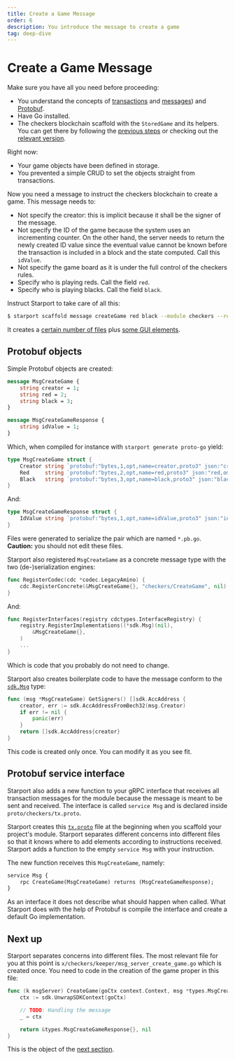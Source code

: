 ```yaml
---
title: Create a Game Message
order: 6
description: You introduce the message to create a game
tag: deep-dive
---
```


# Create a Game Message

<HighlightBox type="synopsis">

Make sure you have all you need before proceeding:

* You understand the concepts of [transactions](../main-concepts/transactions.md) and [messages](../main-concepts/messages.md)) and [Protobuf](../main-concepts/protobuf.md).
* Have Go installed.
* The checkers blockchain scaffold with the `StoredGame` and its helpers. You can get there by following the [previous steps](./stored-game.md) or checking out the [relevant version](https://github.com/cosmos/b9-checkers-academy-draft/tree/full-game-object).

</HighlightBox>

Right now:

* Your game objects have been defined in storage.
* You prevented a simple CRUD to set the objects straight from transactions.

Now you need a message to instruct the checkers blockchain to create a game. This message needs to:

* Not specify the creator: this is implicit because it shall be the signer of the message.
* Not specify the ID of the game because the system uses an incrementing counter. On the other hand, the server needs to return the newly created ID value since the eventual value cannot be known before the transaction is included in a block and the state computed. Call this `idValue`.
* Not specify the game board as it is under the full control of the checkers rules.
* Specify who is playing reds. Call the field `red`.
* Specify who is playing blacks. Call the field `black`.

Instruct Starport to take care of all this:

```sh
$ starport scaffold message createGame red black --module checkers --response idValue
```

It creates a [certain number of files](https://github.com/cosmos/b9-checkers-academy-draft/commit/e78cba34926ba0adee23febb1ce44774e2c466b3) plus [some GUI elements](https://github.com/cosmos/b9-checkers-academy-draft/commit/dcf9f4724570146c8e0ad339aafb469d27dca0b9).

## Protobuf objects

Simple Protobuf objects are created:

```protobuf [https://github.com/cosmos/b9-checkers-academy-draft/blob/b3cf9ea4c554158e950bcfe58803e53eefc31090/proto/checkers/tx.proto#L15-L23]
message MsgCreateGame {
    string creator = 1;
    string red = 2;
    string black = 3;
}

message MsgCreateGameResponse {
    string idValue = 1;
}
```

Which, when compiled for instance with `starport generate proto-go` yield:

```go [https://github.com/cosmos/b9-checkers-academy-draft/blob/b3cf9ea4c554158e950bcfe58803e53eefc31090/x/checkers/types/tx.pb.go#L31-L35]
type MsgCreateGame struct {
    Creator string `protobuf:"bytes,1,opt,name=creator,proto3" json:"creator,omitempty"`
    Red     string `protobuf:"bytes,2,opt,name=red,proto3" json:"red,omitempty"`
    Black   string `protobuf:"bytes,3,opt,name=black,proto3" json:"black,omitempty"`
}
```

And:

```go [https://github.com/cosmos/b9-checkers-academy-draft/blob/b3cf9ea4c554158e950bcfe58803e53eefc31090/x/checkers/types/tx.pb.go#L91-L93]
type MsgCreateGameResponse struct {
    IdValue string `protobuf:"bytes,1,opt,name=idValue,proto3" json:"idValue,omitempty"`
}
```

Files were generated to serialize the pair which are named `*.pb.go`. **Caution:** you should not edit these files.

Starport also registered `MsgCreateGame` as a concrete message type with the two (de-)serialization engines:

```go [https://github.com/cosmos/b9-checkers-academy-draft/blob/e78cba34926ba0adee23febb1ce44774e2c466b3/x/checkers/types/codec.go#L14]
func RegisterCodec(cdc *codec.LegacyAmino) {
    cdc.RegisterConcrete(&MsgCreateGame{}, "checkers/CreateGame", nil)
}
```

And:

```go [https://github.com/cosmos/b9-checkers-academy-draft/blob/e78cba34926ba0adee23febb1ce44774e2c466b3/x/checkers/types/codec.go#L20-L22]
func RegisterInterfaces(registry cdctypes.InterfaceRegistry) {
    registry.RegisterImplementations((*sdk.Msg)(nil),
        &MsgCreateGame{},
    )
    ...
}
```

Which is code that you probably do not need to change.

Starport also creates boilerplate code to have the message conform to the [`sdk.Msg`](https://github.com/cosmos/cosmos-sdk/blob/9fd866e3820b3510010ae172b682d71594cd8c14/types/tx_msg.go#L11-L33) type:

```go [https://github.com/cosmos/b9-checkers-academy-draft/blob/e78cba34926ba0adee23febb1ce44774e2c466b3/x/checkers/types/message_create_game.go#L26-L32]
func (msg *MsgCreateGame) GetSigners() []sdk.AccAddress {
    creator, err := sdk.AccAddressFromBech32(msg.Creator)
    if err != nil {
        panic(err)
    }
    return []sdk.AccAddress{creator}
}
```

This code is created only once. You can modify it as you see fit.

## Protobuf service interface

Starport also adds a new function to your gRPC interface that receives all transaction messages for the module because the message is meant to be sent and received. The interface is called `service Msg` and is declared inside `proto/checkers/tx.proto`.

Starport creates this [`tx.proto`](https://github.com/cosmos/b9-checkers-academy-draft/blob/41ac3c6ef4b2deb996e54f18f597b24fafbf02e1/proto/checkers/tx.proto) file at the beginning when you scaffold your project's module. Starport separates different concerns into different files so that it knows where to add elements according to instructions received. Starport adds a function to the empty `service Msg` with your instruction.

The new function receives this `MsgCreateGame`, namely:

```protobuf [https://github.com/cosmos/b9-checkers-academy-draft/blob/b3cf9ea4c554158e950bcfe58803e53eefc31090/proto/checkers/tx.proto#L11]
service Msg {
    rpc CreateGame(MsgCreateGame) returns (MsgCreateGameResponse);
}
```

As an interface it does not describe what should happen when called. What Starport does with the help of Protobuf is compile the interface and create a default Go implementation.

## Next up

Starport separates concerns into different files. The most relevant file for you at this point is `x/checkers/keeper/msg_server_create_game.go` which is created once. You need to code in the creation of the game proper in this file:

```go [https://github.com/cosmos/b9-checkers-academy-draft/blob/e78cba34926ba0adee23febb1ce44774e2c466b3/x/checkers/keeper/msg_server_create_game.go#L10-L17]
func (k msgServer) CreateGame(goCtx context.Context, msg *types.MsgCreateGame) (*types.MsgCreateGameResponse, error) {
    ctx := sdk.UnwrapSDKContext(goCtx)

    // TODO: Handling the message
    _ = ctx

    return &types.MsgCreateGameResponse{}, nil
}
```
This is the object of the [next section](./create-handling.md).

<!-- Add GUI Elements -->

